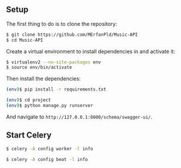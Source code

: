 ## Setup

The first thing to do is to clone the repository:

```sh
$ git clone https://github.com/MErfanPld/Music-API
$ cd Music-API
```

Create a virtual environment to install dependencies in and activate it:

```sh
$ virtualenv2 --no-site-packages env
$ source env/bin/activate
```

Then install the dependencies:

```sh
(env)$ pip install -r requirements.txt
```

```sh
(env)$ cd project
(env)$ python manage.py runserver
```
And navigate to `http://127.0.0.1:8000/schema/swagger-ui/`.


## Start Celery

```bash
$ celery -A config worker -l info

$ celery -A config beat -l info
```
